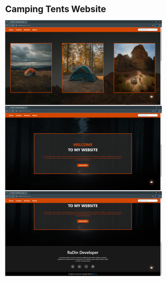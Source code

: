 # Camping Tents Website

![Alt text](README-IMGS/OUTPUT.png)
![Alt text](README-IMGS/OUTPUT-1.png)
![Alt text](README-IMGS/OUTPUT-2.png)